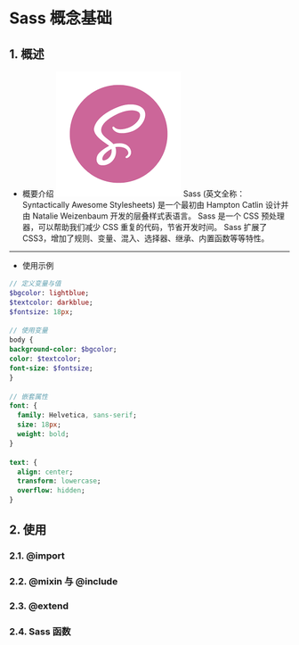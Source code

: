 # Sass 概念基础

## 1. 概述

- 概要介绍
  ![](/docs/assets/images/sass-概念基础/20220304110932.png ":class=introduce :size=128")
  Sass (英文全称：Syntactically Awesome Stylesheets) 是一个最初由 Hampton Catlin 设计并由 Natalie Weizenbaum 开发的层叠样式表语言。
  Sass 是一个 CSS 预处理器，可以帮助我们减少 CSS 重复的代码，节省开发时间。
  Sass 扩展了 CSS3，增加了规则、变量、混入、选择器、继承、内置函数等等特性。

---

- 使用示例

```sass
// 定义变量与值
$bgcolor: lightblue;
$textcolor: darkblue;
$fontsize: 18px;

// 使用变量
body {
background-color: $bgcolor;
color: $textcolor;
font-size: $fontsize;
}

// 嵌套属性
font: {
  family: Helvetica, sans-serif;
  size: 18px;
  weight: bold;
}

text: {
  align: center;
  transform: lowercase;
  overflow: hidden;
}
```

## 2. 使用

### 2.1. @import

### 2.2. @mixin 与 @include

### 2.3. @extend

### 2.4. Sass 函数
